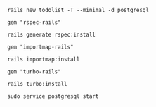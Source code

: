 ``rails new todolist -T --minimal -d postgresql``

``gem "rspec-rails"``

``rails generate rspec:install``

``gem "importmap-rails"``

``rails importmap:install``

``gem "turbo-rails"``

``rails turbo:install``

``sudo service postgresql start``
